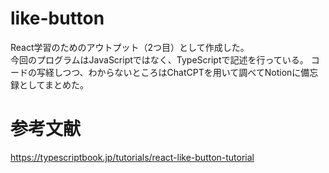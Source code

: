 # like-button
React学習のためのアウトプット（2つ目）として作成した。  
今回のプログラムはJavaScriptではなく、TypeScriptで記述を行っている。
コードの写経しつつ、わからないところはChatCPTを用いて調べてNotionに備忘録としてまとめた。

# 参考文献
https://typescriptbook.jp/tutorials/react-like-button-tutorial
